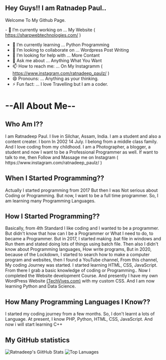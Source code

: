 ## Hey Guys!! I am Ratnadep Paul..
Welcome To My Github Page.
<!--
**Ratnadeep-Paul/Ratnadeep-Paul** is a ✨ _special_ ✨ repository because its `README.md` (this file) appears on your GitHub profile.

Here are some ideas to get you started:
-->

<span>- 🔭 I’m currently working on ... My Website ( https://sharpwebtechnologies.com/ ) </span>
- 🌱 I’m currently learning ... Python Programming
- 👯 I’m looking to collaborate on ... Wordpress Post Writing
- 🤔 I’m looking for help with ... More Contant
- 💬 Ask me about ... Anything What You Want
- 📫 How to reach me: ... On My Instagramm ( https://www.instagram.com/ratnadeep_paulz/ )
- 😄 Pronouns: ... Anything as your thinking.
- ⚡ Fun fact: ... I love Travelling but I am a coder. 

<h1>--All About Me--</h1>

<h2>Who Am I??</h2>
<p> I am Ratnadeep Paul. I live in Silchar, Assam, India.
  I am a student and also a content creater. I born In 2002 14 July.
  I belong from a middle class family. And I love coding from my childhood.
  I am a Photographer, a blogger, a student and now I want to be a  Professional Programmer as well. If want to talk to me, then Follow and Massage me on Instagram ( https://www.instagram.com/ratnadeep_paulz/ )
</p>

<h2> When I Started Programming?? </h2>
<p> Actually I started programming from 2017 But then I was Not serious about Coding or Programming.
But now, I want to be a full time programmer. So, I am learning many Programming Languages. </p>


<H2>How I Started Programming?? </h2>
<p>Basically, from 4th Standard I like coding and I wanted to be a programmer.
But didn't know that how can I be a Programmer or What I need to do, to became a Programmer.
But in 2017, I started making .bat file in windows and Run them and stated doing lots of things using batch file.
Then also I didn't know about Programming languages, How write programs, But in 2020, because of the Lockdown, 
I started to search how to make a computer program and websites, then I found a YouTube channel, From this channel, My coding Journey was started.
I started learning HTML, CSS, JavaScript. From there I grab a basic knowledge of coding or Programming.. Now I completed the Website development Course.
And presently I have my own WordPress Website <a href="https://techvives.com" targer="_blank">(TechVives.com)</a> with my custom CSS. And I am now learning Python and Data Science.</p>

<h2>How Many Programming Languages I Know??</h2>
<p> I started my coding journey from a few months. So, I don't learnt a lots of Language. At present, I know PHP, Python, HTML, CSS, JavaScript. And now i will start learning C++ </p>
 
<h2>My GitHub  statistics</h2> 

![Ratnadeep's GiitHub Stats](https://github-readme-stats.vercel.app/api?username=Ratnadeep-Paul&show_icons=true&theme=algolia) ![Top Lanuages](https://github-readme-stats.vercel.app/api/top-langs/?username=Ratnadeep-Paul)

